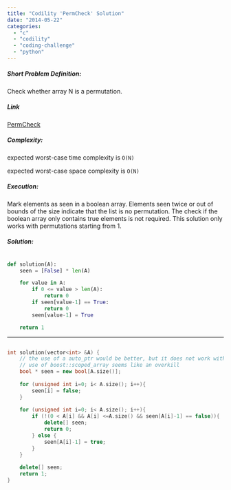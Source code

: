 ```yaml
---
title: "Codility 'PermCheck' Solution"
date: "2014-05-22"
categories: 
  - "c"
  - "codility"
  - "coding-challenge"
  - "python"
---
```


##### Short Problem Definition:

Check whether array N is a permutation.

##### Link

[PermCheck](https://codility.com/demo/take-sample-test/perm_check)

##### Complexity:

expected worst-case time complexity is `O(N)`

expected worst-case space complexity is `O(N)`

##### Execution:

Mark elements as seen in a boolean array. Elements seen twice or out of bounds of the size indicate that the list is no permutation. The check if the boolean array only contains true elements is not required. This solution only works with permutations starting from 1.

##### Solution:

```python

def solution(A):
    seen = [False] * len(A)

    for value in A:
        if 0 <= value > len(A):
            return 0
        if seen[value-1] == True:
            return 0
        seen[value-1] = True

    return 1
```

* * *

```cpp

int solution(vector<int> &A) {
    // the use of a auto_ptr would be better, but it does not work with arrays
    // use of boost::scoped_array seems like an overkill
    bool * seen = new bool[A.size()];
    
    for (unsigned int i=0; i< A.size(); i++){
        seen[i] = false;
    }    
    
    for (unsigned int i=0; i< A.size(); i++){
        if (!(0 < A[i] && A[i] <=A.size() && seen[A[i]-1] == false)){
            delete[] seen;
            return 0;
        } else {
            seen[A[i]-1] = true;
        }
    }
    
    delete[] seen;
    return 1;
}
```
